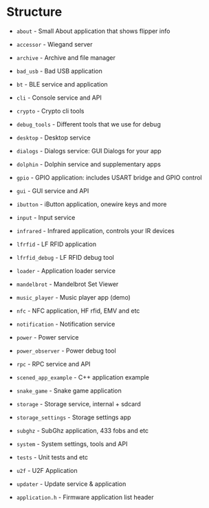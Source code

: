 # Structure

- `about`               - Small About application that shows flipper info
- `accessor`            - Wiegand server
- `archive`             - Archive and file manager 
- `bad_usb`             - Bad USB application
- `bt`                  - BLE service and application
- `cli`                 - Console service and API
- `crypto`              - Crypto cli tools
- `debug_tools`         - Different tools that we use for debug
- `desktop`             - Desktop service
- `dialogs`             - Dialogs service: GUI Dialogs for your app
- `dolphin`             - Dolphin service and supplementary apps
- `gpio`                - GPIO application: includes USART bridge and GPIO control
- `gui`                 - GUI service and API
- `ibutton`             - iButton application, onewire keys and more
- `input`               - Input service
- `infrared`            - Infrared application, controls your IR devices
- `lfrfid`              - LF RFID application
- `lfrfid_debug`        - LF RFID debug tool
- `loader`              - Application loader service
- `mandelbrot`          - Mandelbrot Set Viewer
- `music_player`        - Music player app (demo)
- `nfc`                 - NFC application, HF rfid, EMV and etc
- `notification`        - Notification service 
- `power`               - Power service
- `power_observer`      - Power debug tool
- `rpc`                 - RPC service and API
- `scened_app_example`  - C++ application example
- `snake_game`          - Snake game application
- `storage`             - Storage service, internal + sdcard
- `storage_settings`    - Storage settings app
- `subghz`              - SubGhz application, 433 fobs and etc
- `system`              - System settings, tools and API
- `tests`               - Unit tests and etc
- `u2f`                 - U2F Application
- `updater`             - Update service & application

- `application.h`       - Firmware application list header
